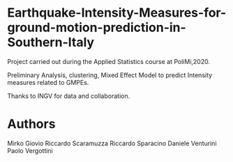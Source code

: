 # Earthquake-Intensity-Measures-for-ground-motion-prediction-in-Southern-Italy
Project carried out during the Applied Statistics course at PoliMi,2020.

Preliminary Analysis, clustering, Mixed Effect Model to predict Intensity measures related to GMPEs.

Thanks to INGV for data and collaboration.

# Authors
Mirko Giovio
Riccardo Scaramuzza
Riccardo Sparacino
Daniele Venturini
Paolo Vergottini
